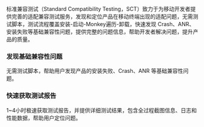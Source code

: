 标准兼容测试（Standard Compatibility Testing，SCT）致力于为移动开发者提供完善的适配兼容测试服务，发现和定位产品在移动终端出现的适配问题，无需测试脚本，测试流程覆盖安装-启动-Monkey遍历-卸载，快速发现 Crash、ANR、安装失败等基础兼容性问题，提供完整的问题信息，帮助开发者解决问题，提升产品的质量。

### 发现基础兼容性问题
无需测试脚本，帮助用户发现产品的安装失败、Crash、ANR 等基础兼容性问题。

### 快速获取测试报告
1~4小时极速获取测试报告，并提供详细测试结果，包含全过程截图信息、日志和性能数据，帮助用户定位问题。

